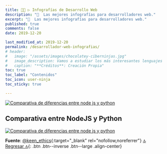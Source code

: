 ```yaml
---
title: 👨‍💻 ▷ Infografías de Desarrollo Web
description: "📌  Las mejores infografías para desarrolladores web."
excerpt: "📌  Las mejores infografías para desarrolladores web."
published: true
comments: false
date: 2019-12-20

last_modified_at: 2019-12-20
permalink: /desarrollador-web-infografias/
# header:
#   image: "/assets/images/chocolatey-ciberninjas.jpg"
#   image_description: Vamos a estudiar los más interesantes lenguajes de programación y frameworks de 2019
#   caption: "**Créditos**: Creación Propia"
toc: true
toc_label: "Contenidos"
toc_icon: user-ninja
toc_sticky: true

---
```


<a href="https://ciberninjas.com/desarrollador-web-infografias/#comparativa-entre-nodejs-y-python" title="Comparativa entre NodeJs y Python"><img src="https://i.ibb.co/gjzTJ87/diferencia-nodejs-python.png" alt="Comparativa de diferencias entre node js y python" border="0"></a>

## Comparativa entre NodeJS y Python

<a href="https://ibb.co/gjzTJ87" title="Ver en IMGBB" target="_blank"><img src="https://i.ibb.co/h7DWVNM/diferencia-nodejs-python.png" alt="Comparativa de diferencias entre node js y python" border="0"></a>

**Fuente**: [@keen_ethics](https://twitter.com/keen_ethics){:target="_blank" rel="nofollow,noreferrer"}
[🔝 Regresar 🔝](/biblioteca-de-programacion-y-tecnologia/#page-title){: .btn .btn--inverse .btn--large .align-center}
